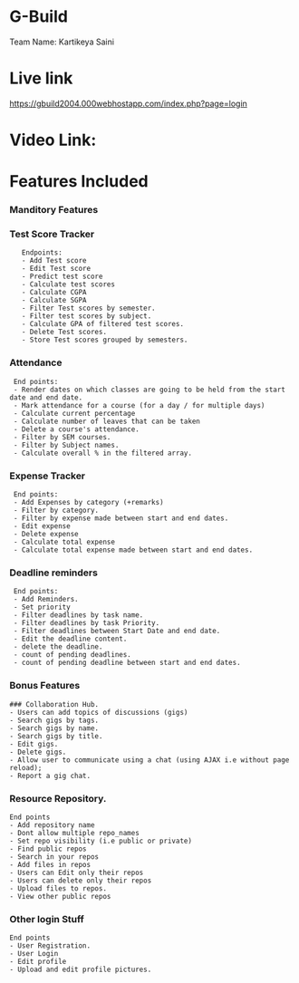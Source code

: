 # G-Build
Team Name: Kartikeya Saini

# Live link
https://gbuild2004.000webhostapp.com/index.php?page=login

# Video Link: 

# Features Included 
 ### Manditory Features
   ### Test Score Tracker
       Endpoints: 
       - Add Test score
       - Edit Test score
       - Predict test score
       - Calculate test scores
       - Calculate CGPA
       - Calculate SGPA
       - Filter Test scores by semester.
       - Filter test scores by subject.
       - Calculate GPA of filtered test scores.
       - Delete Test scores.
       - Store Test scores grouped by semesters.
       
   ### Attendance
     End points:
     - Render dates on which classes are going to be held from the start date and end date.
     - Mark attendance for a course (for a day / for multiple days)
     - Calculate current percentage
     - Calculate number of leaves that can be taken
     - Delete a course's attendance.
     - Filter by SEM courses.
     - Filter by Subject names.
     - Calculate overall % in the filtered array.
     
   ### Expense Tracker
     End points:
     - Add Expenses by category (+remarks)
     - Filter by category.
     - Filter by expense made between start and end dates.
     - Edit expense
     - Delete expense
     - Calculate total expense
     - Calculate total expense made between start and end dates.
     
   ### Deadline reminders
     End points:
     - Add Reminders.
     - Set priority
     - Filter deadlines by task name.
     - Filter deadlines by task Priority.
     - Filter deadlines between Start Date and end date.
     - Edit the deadline content.
     - delete the deadline.
     - count of pending deadlines.
     - count of pending deadline between start and end dates.

 ### Bonus Features
    ### Collaboration Hub.
    - Users can add topics of discussions (gigs)
    - Search gigs by tags.
    - Search gigs by name.
    - Search gigs by title.
    - Edit gigs.
    - Delete gigs.
    - Allow user to communicate using a chat (using AJAX i.e without page reload);
    - Report a gig chat.
   
   ### Resource Repository.
    End points
    - Add repository name 
    - Dont allow multiple repo_names
    - Set repo visibility (i.e public or private)
    - Find public repos
    - Search in your repos
    - Add files in repos
    - Users can Edit only their repos
    - Users can delete only their repos
    - Upload files to repos.
    - View other public repos

 ### Other login Stuff
    End points
    - User Registration.
    - User Login
    - Edit profile
    - Upload and edit profile pictures.
    
    

